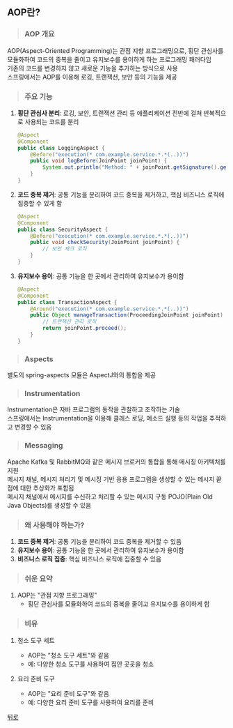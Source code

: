 ## AOP란?
> ### AOP 개요
AOP(Aspect-Oriented Programming)는 관점 지향 프로그래밍으로, 횡단 관심사를 모듈화하여 코드의 중복을 줄이고 유지보수를 용이하게 하는 프로그래밍 패러다임</br>
기존의 코드를 변경하지 않고 새로운 기능을 추가하는 방식으로 사용</br>
스프링에서는 AOP를 이용해 로깅, 트랜잭션, 보안 등의 기능을 제공

> ### 주요 기능
1. **횡단 관심사 분리**: 로깅, 보안, 트랜잭션 관리 등 애플리케이션 전반에 걸쳐 반복적으로 사용되는 코드를 분리
    ```java
    @Aspect
    @Component
    public class LoggingAspect {
        @Before("execution(* com.example.service.*.*(..))")
        public void logBefore(JoinPoint joinPoint) {
            System.out.println("Method: " + joinPoint.getSignature().getName());
        }
    }
    ```

2. **코드 중복 제거**: 공통 기능을 분리하여 코드 중복을 제거하고, 핵심 비즈니스 로직에 집중할 수 있게 함
    ```java
    @Aspect
    @Component
    public class SecurityAspect {
        @Before("execution(* com.example.service.*.*(..))")
        public void checkSecurity(JoinPoint joinPoint) {
            // 보안 체크 로직
        }
    }
    ```

3. **유지보수 용이**: 공통 기능을 한 곳에서 관리하여 유지보수가 용이함
    ```java
    @Aspect
    @Component
    public class TransactionAspect {
        @Around("execution(* com.example.service.*.*(..))")
        public Object manageTransaction(ProceedingJoinPoint joinPoint) throws Throwable {
            // 트랜잭션 관리 로직
            return joinPoint.proceed();
        }
    }
    ```

> ### Aspects
별도의 spring-aspects 모듈은 AspectJ와의 통합을 제공

> ### Instrumentation
Instrumentation은 자바 프로그램의 동작을 관찰하고 조작하는 기술</br>
스프링에서는 Instrumentation을 이용해 클래스 로딩, 메소드 실행 등의 작업을 추적하고 변경할 수 있음

> ### Messaging
Apache Kafka 및 RabbitMQ와 같은 메시지 브로커의 통합을 통해 메시징 아키텍처를 지원</br>
메시지 채널, 메시지 처리기 및 메시징 기반 응용 프로그램을 생성할 수 있는 메시지 끝점에 대한 추상화가 포함됨</br>
메시지 채널에서 메시지를 수신하고 처리할 수 있는 메시지 구동 POJO(Plain Old Java Objects)를 생성할 수 있음

> ### 왜 사용해야 하는가?
1. **코드 중복 제거**: 공통 기능을 분리하여 코드 중복을 제거할 수 있음
2. **유지보수 용이**: 공통 기능을 한 곳에서 관리하여 유지보수가 용이함
3. **비즈니스 로직 집중**: 핵심 비즈니스 로직에 집중할 수 있음

> ### 쉬운 요약
1. AOP는 "관점 지향 프로그래밍"
    - 횡단 관심사를 모듈화하여 코드의 중복을 줄이고 유지보수를 용이하게 함

> ### 비유
1. 청소 도구 세트
    - AOP는 "청소 도구 세트"와 같음
    - 예: 다양한 청소 도구를 사용하여 집안 곳곳을 청소

2. 요리 준비 도구
    - AOP는 "요리 준비 도구"와 같음
    - 예: 다양한 요리 준비 도구를 사용하여 요리를 준비

[뒤로](SpringCore.md)
